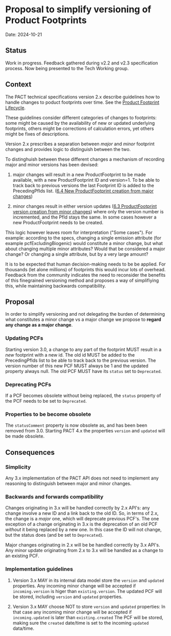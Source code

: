 # Proposal to simplify versioning of Product Footprints
Date: 2024-10-21

## Status
Work in progress. Feedback gathered during v2.2 and v2.3 specification process. Now being presented to the Tech Working group. 

## Context
The PACT technical specifications version 2.x describe guidelines how to handle changes to poduct footprints over time. See the [Product Footprint Lifecycle](https://wbcsd.github.io/tr/2024/data-exchange-protocol-20241024/#lifecycle). 

These guidelines consider different categories of changes to footprints: some might be caused by the availability of new or updated underlying footprints, others might be corrections of calculation errors, yet others might be fixes of descriptions.

Version 2.x prescribes a separation between *major* and *minor* footprint changes and provides logic to distinguish between the two. 

To distinghuish between these different changes a mechanism of recording major and minor versions has been devised:

1.	major changes will result in a new ProductFootprint to be made available, with a new ProductFootprint ID and version=1. To be able to track back to previous versions the last Footprint ID is added to the PrecedingPfIds list.
([6.4 New ProductFootprint creation from major changes](https://wbcsd.github.io/tr/2024/data-exchange-protocol-20241024/#lifecycle-major-changes))

2.	minor changes result in either version updates ([6.3 ProductFootprint version creation from minor changes](https://wbcsd.github.io/tr/2024/data-exchange-protocol-20241024/#lifecycle-minor-changes)) where only the version number is incremented, and the PfId stays the same. In some cases however a new ProductFootprint needs to be created.

This logic however leaves room for interpretation ("Some cases"). For example: according to the specs, changing a single emission attribute (for example pcfExcludingBiogenic) would constitute a minor change, but what about changing multiple minor attributes? Would that be considered a major change? Or changing a single attribute, but by a very large amount? 

It is to be expected that human decision-making needs to be be applied. For thousands (let alone millions) of footprints this would incur lots of overhead.
Feedback from the community indicates the need to reconsider the benefits of this finegrained versioning method and proposes a way of simplifiying this, while maintaining backwards compatibility.


## Proposal 
In order to simplify versioning and not delegating the burden of determining what constitutes a minor change vs a major change we propose to **regard any change as a major change**.

### Updating PCFs
Starting version 3.0, a change to any part of the footprint MUST result in a *new* footprint with a new id. The old id MUST be added to the PrecedingPfIds list to be able to track back to the previous version.
The version number of this new PCF MUST always be 1 and the updated property always null.
The old PCF MUST have its `status` set to `Deprecated`.

### Deprecating PCFs
If a PCF becomes obsolete without being replaced, the `status` property of the PCF needs to be set to `Deprecated`.

### Properties to be become obsolete
The `statusComment` property is now obsolete as, and has been been removed from 3.0.
Starting PACT 4.x the properties `version` and `updated` will be made obsolete.


## Consequences

### Simplicity
Any 3.x implementation of the PACT API does not need to implement any reasoning to distinguish between major and minor changes. 

### Backwards and forwards compatibility
Changes originating in 3.x will be handled correctly by 2.x API's: any change involve a new ID and a link back to the old ID. So, in terms of 2.x, the change is a *major* one, which will deprecate previous PCF's. 
The one exception of a change originating in 3.x is the deprecation of an old PCF *without* it being replaced by a new one. In this case the ID will not change, but the status does (and be set to `Deprecated`).

Major changes originating in 2.x will be be handled correctly by 3.x API's. 
Any minor update originating from 2.x to 3.x will be handled as a change to an existing PCF.

### Implementation guidelines
1) Version 3.x MAY in its internal data model store the `version` and `updated` properties.
   Any incoming minor change will be accepted if `incoming.version` is higer than `existing.version`.
   The updated PCF will be stored, including `version` and `updated` properties.

2) Version 3.x MAY choose NOT to store `version` and `updated` properties:
   In that case any incoming minor change will be accepted if `incoming.updated` is later than `existing.created`
   The PCF will be stored, making sure the `created` date/time is set to the incoming `updated` data/time.
